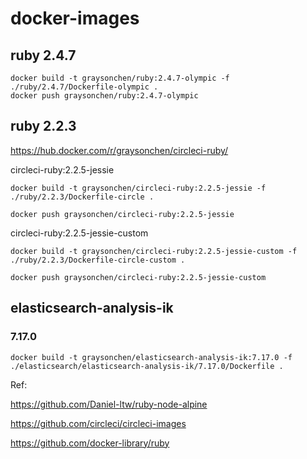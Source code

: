 # docker-images

## ruby 2.4.7

```
docker build -t graysonchen/ruby:2.4.7-olympic -f ./ruby/2.4.7/Dockerfile-olympic .
docker push graysonchen/ruby:2.4.7-olympic
```

## ruby 2.2.3

https://hub.docker.com/r/graysonchen/circleci-ruby/


circleci-ruby:2.2.5-jessie

```
docker build -t graysonchen/circleci-ruby:2.2.5-jessie -f ./ruby/2.2.3/Dockerfile-circle .

docker push graysonchen/circleci-ruby:2.2.5-jessie
```

circleci-ruby:2.2.5-jessie-custom

```
docker build -t graysonchen/circleci-ruby:2.2.5-jessie-custom -f ./ruby/2.2.3/Dockerfile-circle-custom .

docker push graysonchen/circleci-ruby:2.2.5-jessie-custom

```

## elasticsearch-analysis-ik

### 7.17.0

```
docker build -t graysonchen/elasticsearch-analysis-ik:7.17.0 -f ./elasticsearch/elasticsearch-analysis-ik/7.17.0/Dockerfile .

```

Ref:

  https://github.com/Daniel-ltw/ruby-node-alpine

  https://github.com/circleci/circleci-images

  https://github.com/docker-library/ruby
